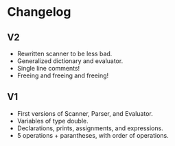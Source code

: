 # Changelog

## V2

- Rewritten scanner to be less bad.
- Generalized dictionary and evaluator.
- Single line comments!
- Freeing and freeing and freeing!

## V1

- First versions of Scanner, Parser, and Evaluator.
- Variables of type double.
- Declarations, prints, assignments, and expressions.
- 5 operations + parantheses, with order of operations.
